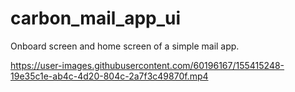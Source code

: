# carbon_mail_app_ui

Onboard screen and home screen of a simple mail app.

https://user-images.githubusercontent.com/60196167/155415248-19e35c1e-ab4c-4d20-804c-2a7f3c49870f.mp4

